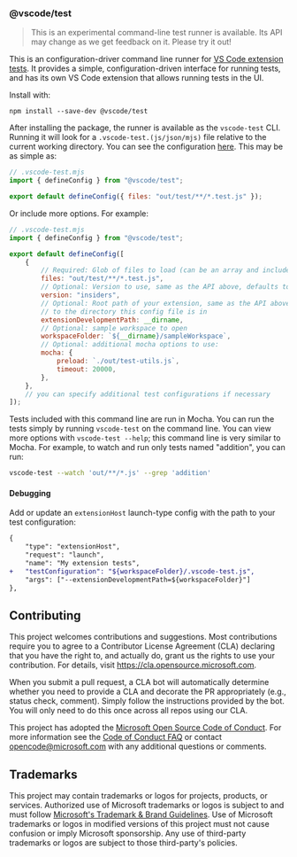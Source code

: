 ### @vscode/test

> This is an experimental command-line test runner is available. Its API may
> change as we get feedback on it. Please try it out!

This is an configuration-driver command line runner for
[VS Code extension tests](https://code.visualstudio.com/api/working-with-extensions/testing-extension).
It provides a simple, configuration-driven interface for running tests, and has
its own VS Code extension that allows running tests in the UI.

Install with:

```
npm install --save-dev @vscode/test
```

After installing the package, the runner is available as the `vscode-test` CLI.
Running it will look for a `.vscode-test.(js/json/mjs)` file relative to the
current working directory. You can see the configuration
[here](https://github.com/microsoft/vscode-test/blob/main/lib/cli-runner/config.ts).
This may be as simple as:

```js
// .vscode-test.mjs
import { defineConfig } from "@vscode/test";

export default defineConfig({ files: "out/test/**/*.test.js" });
```

Or include more options. For example:

```js
// .vscode-test.mjs
import { defineConfig } from "@vscode/test";

export default defineConfig([
	{
		// Required: Glob of files to load (can be an array and include absolute paths).
		files: "out/test/**/*.test.js",
		// Optional: Version to use, same as the API above, defaults to stable
		version: "insiders",
		// Optional: Root path of your extension, same as the API above, defaults
		// to the directory this config file is in
		extensionDevelopmentPath: __dirname,
		// Optional: sample workspace to open
		workspaceFolder: `${__dirname}/sampleWorkspace`,
		// Optional: additional mocha options to use:
		mocha: {
			preload: `./out/test-utils.js`,
			timeout: 20000,
		},
	},
	// you can specify additional test configurations if necessary
]);
```

Tests included with this command line are run in Mocha. You can run the tests
simply by running `vscode-test` on the command line. You can view more options
with `vscode-test --help`; this command line is very similar to Mocha. For
example, to watch and run only tests named "addition", you can run:

```sh
vscode-test --watch 'out/**/*.js' --grep 'addition'
```

#### Debugging

Add or update an `extensionHost` launch-type config with the path to your test
configuration:

```diff
{
	"type": "extensionHost",
	"request": "launch",
	"name": "My extension tests",
+	"testConfiguration": "${workspaceFolder}/.vscode-test.js",
	"args": ["--extensionDevelopmentPath=${workspaceFolder}"]
},
```

## Contributing

This project welcomes contributions and suggestions. Most contributions require
you to agree to a Contributor License Agreement (CLA) declaring that you have
the right to, and actually do, grant us the rights to use your contribution. For
details, visit https://cla.opensource.microsoft.com.

When you submit a pull request, a CLA bot will automatically determine whether
you need to provide a CLA and decorate the PR appropriately (e.g., status check,
comment). Simply follow the instructions provided by the bot. You will only need
to do this once across all repos using our CLA.

This project has adopted the
[Microsoft Open Source Code of Conduct](https://opensource.microsoft.com/codeofconduct/).
For more information see the
[Code of Conduct FAQ](https://opensource.microsoft.com/codeofconduct/faq/) or
contact [opencode@microsoft.com](mailto:opencode@microsoft.com) with any
additional questions or comments.

## Trademarks

This project may contain trademarks or logos for projects, products, or
services. Authorized use of Microsoft trademarks or logos is subject to and must
follow
[Microsoft's Trademark & Brand Guidelines](https://www.microsoft.com/en-us/legal/intellectualproperty/trademarks/usage/general).
Use of Microsoft trademarks or logos in modified versions of this project must
not cause confusion or imply Microsoft sponsorship. Any use of third-party
trademarks or logos are subject to those third-party's policies.
